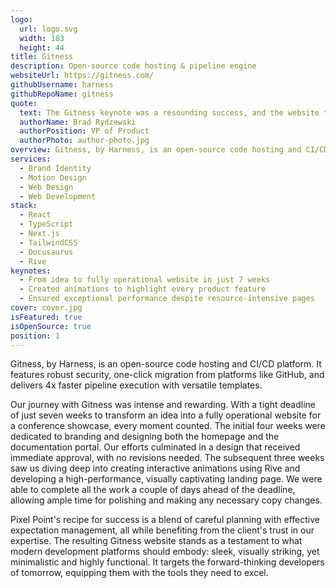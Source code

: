 ```yaml
---
logo:
  url: logo.svg
  width: 183
  height: 44
title: Gitness
description: Open-source code hosting & pipeline engine
websiteUrl: https://gitness.com/
githubUsername: harness
githubRepoName: gitness
quote:
  text: The Gitness keynote was a resounding success, and the website turned out to be absolutely incredible. Our CEO, along with the entire team, is thoroughly impressed with the quality of work delivered. Many thanks to the Pixel Point team for their enormous efforts! We look forward to further collaboration!
  authorName: Brad Rydzewski
  authorPosition: VP of Product
  authorPhoto: author-photo.jpg
overview: Gitness, by Harness, is an open-source code hosting and CI/CD platform. It features robust security, one-click migration from platforms like GitHub, and delivers 4x faster pipeline execution with versatile templates.
services:
  - Brand Identity
  - Motion Design
  - Web Design
  - Web Development
stack:
  - React
  - TypeScript
  - Next.js
  - TailwindCSS
  - Docusaurus
  - Rive
keynotes:
  - From idea to fully operational website in just 7 weeks
  - Created animations to highlight every product feature
  - Ensured exceptional performance despite resource-intensive pages
cover: cover.jpg
isFeatured: true
isOpenSource: true
position: 1
---
```


Gitness, by Harness, is an open-source code hosting and CI/CD platform. It features robust security, one-click migration from platforms like GitHub, and delivers 4x faster pipeline execution with versatile templates.

Our journey with Gitness was intense and rewarding. With a tight deadline of just seven weeks to transform an idea into a fully operational website for a conference showcase, every moment counted. The initial four weeks were dedicated to branding and designing both the homepage and the documentation portal. Our efforts culminated in a design that received immediate approval, with no revisions needed. The subsequent three weeks saw us diving deep into creating interactive animations using Rive and developing a high-performance, visually captivating landing page. We were able to complete all the work a couple of days ahead of the deadline, allowing ample time for polishing and making any necessary copy changes.

Pixel Point's recipe for success is a blend of careful planning with effective expectation management, all while benefiting from the client's trust in our expertise. The resulting Gitness website stands as a testament to what modern development platforms should embody: sleek, visually striking, yet minimalistic and highly functional. It targets the forward-thinking developers of tomorrow, equipping them with the tools they need to excel.
